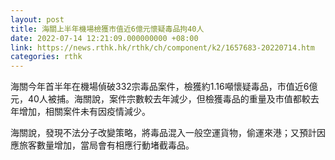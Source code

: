 ```yaml
---
layout: post
title: 海關上半年機場檢獲市值近6億元懷疑毒品拘40人
date: 2022-07-14 12:21:09.000000000 +08:00
link: https://news.rthk.hk/rthk/ch/component/k2/1657683-20220714.htm
categories: rthk
---
```


海關今年首半年在機場偵破332宗毒品案件，檢獲約1.16噸懷疑毒品，市值近6億元，40人被捕。海關說，案件宗數較去年減少，但檢獲毒品的重量及市值都較去年增加，相關案件未有因疫情減少。

海關說，發現不法分子改變策略，將毒品混入一般空運貨物，偷運來港；又預計因應旅客數量增加，當局會有相應行動堵截毒品。
